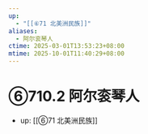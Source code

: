 ```yaml
---
up:
  - "[[⑥71 北美洲民族]]"
aliases:
  - 阿尔衮琴人
ctime: 2025-03-01T13:53:23+08:00
mtime: 2025-10-01T11:40:29+08:00
---
```


# ⑥710.2 阿尔衮琴人

- up: [[⑥71 北美洲民族]]
